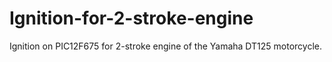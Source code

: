 # Ignition-for-2-stroke-engine
Ignition on PIC12F675 for 2-stroke engine of the Yamaha DT125 motorcycle.

